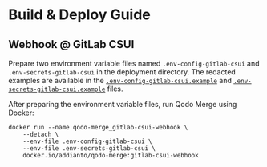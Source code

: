 # Build & Deploy Guide

## Webhook @ GitLab CSUI

Prepare two environment variable files named `.env-config-gitlab-csui`
and `.env-secrets-gitlab-csui` in the deployment directory.
The redacted examples are available in the [`.env-config-gitlab-csui.example`](.env-config-gitlab-csui.example)
and [`.env-secrets-gitlab-csui.example`](.env-secrets-gitlab-csui.example) files.

After preparing the environment variable files, run Qodo Merge using Docker:

```shell
docker run --name qodo-merge_gitlab-csui-webhook \
    --detach \
    --env-file .env-config-gitlab-csui \
    --env-file .env-secrets-gitlab-csui \
    docker.io/addianto/qodo-merge:gitlab-csui-webhook
```